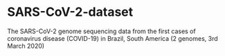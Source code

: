 # SARS-CoV-2-dataset
The SARS-CoV-2 genome sequencing data from the first cases of coronavirus disease (COVID-19) in Brazil, South America (2 genomes, 3rd March 2020)
